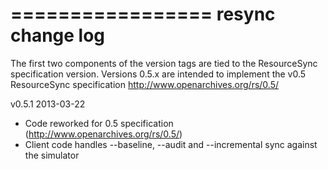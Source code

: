 =================
resync change log
=================

The first two components of the version tags are tied to the ResourceSync specification 
version. Versions 0.5.x are intended to implement the v0.5 ResourceSync specification
http://www.openarchives.org/rs/0.5/

v0.5.1 2013-03-22
- Code reworked for 0.5 specification (http://www.openarchives.org/rs/0.5/)
- Client code handles --baseline, --audit and --incremental sync against the simulator
